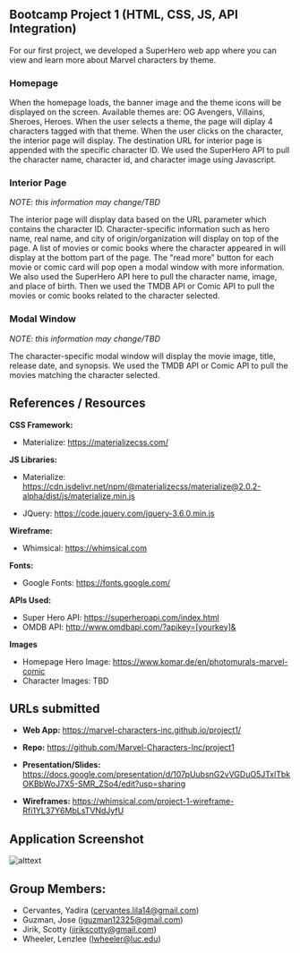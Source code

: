 ## Bootcamp Project 1 (HTML, CSS, JS, API Integration)
For our first project, we developed a SuperHero web app where you can view and learn more about Marvel characters by theme. 

### Homepage
When the homepage loads, the banner image and the theme icons will be displayed on the screen. Available themes are: OG Avengers, Villains, Sheroes, Heroes. When the user selects a theme, the page will diplay 4 characters tagged with that theme. When the user clicks on the character, the interior page will display. The destination URL for interior page is appended with the specific character ID. We used the SuperHero API to pull the character name, character id, and character image using Javascript. 

### Interior Page
*NOTE: this information may change/TBD* 

The interior page will display data based on the URL parameter which contains the character ID. Character-specific information such as hero name, real name, and city of origin/organization will display on top of the page. A list of movies or comic books where the character appeared in will display at the bottom part of the page. The "read more" button for each movie or comic card will pop open a modal window with more information. We also used the SuperHero API here to pull the character name, image, and place of birth. Then we used the TMDB API or Comic API to pull the movies or comic books related to the character selected.

### Modal Window
*NOTE: this information may change/TBD* 

The character-specific modal window will display the movie image, title, release date, and synopsis. We used the TMDB API or Comic API to pull the movies matching the character selected. 

## References / Resources
**CSS Framework:**

* Materialize: https://materializecss.com/

**JS Libraries:**
* Materialize: https://cdn.jsdelivr.net/npm/@materializecss/materialize@2.0.2-alpha/dist/js/materialize.min.js

* JQuery: https://code.jquery.com/jquery-3.6.0.min.js

**Wireframe:**
* Whimsical: https://whimsical.com

**Fonts:**
* Google Fonts: https://fonts.google.com/

**APIs Used:**
* Super Hero API: https://superheroapi.com/index.html
* OMDB API: http://www.omdbapi.com/?apikey=[yourkey]&

**Images**
* Homepage Hero Image: https://www.komar.de/en/photomurals-marvel-comic
* Character Images: TBD

## URLs submitted

* **Web App:** https://marvel-characters-inc.github.io/project1/

* **Repo:** https://github.com/Marvel-Characters-Inc/project1

* **Presentation/Slides:** https://docs.google.com/presentation/d/107pUubsnG2vVGDuO5JTxlTbkOKBbWoJ7X5-SMR_ZSo4/edit?usp=sharing

* **Wireframes:** https://whimsical.com/project-1-wireframe-Rfi1YL37Y6MbLsTVNdJyfU

## Application Screenshot
![alttext](./assets/images/marvel-webapp-project-screenshot.png)


## Group Members:
* Cervantes, Yadira (cervantes.lila14@gmail.com)
* Guzman, Jose (jguzman12325@gmail.com)
* Jirik, Scotty (jirikscotty@gmail.com)
* Wheeler, Lenzlee (lwheeler@luc.edu)